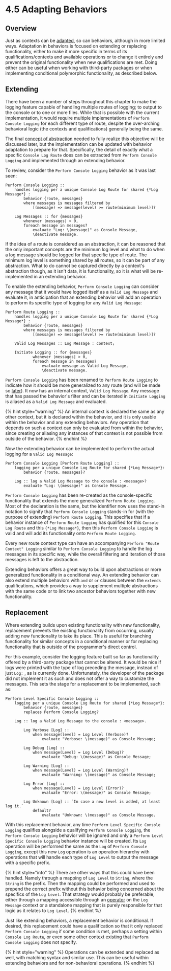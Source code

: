 # 4.5 Adapting Behaviors

## Overview

Just as contexts can be [adapted](../chapter-2-creating-context/2.3-adaptation.md), so can behaviors, although in more limited ways. Adaptation in behaviors is focused on extending or replacing functionality, either to make it more specific in terms of its qualifications/contexts and available operations or to change it entirely and prevent the original functionality when new qualifications are met. Doing either can be useful when working with third-party packages or when implementing conditional polymorphic functionality, as described below.

## Extending

There have been a number of steps throughout this chapter to make the logging feature capable of handling multiple routes of logging; to output to the console or to one or more files. While that is possible with the current implementation, it would require multiple implementations of `Perform Console Logging` for each different type of route, despite the over-arching behavioral logic (the contexts and qualifications) generally being the same.

The final [concept of abstraction](../chapter-6-abstracting-contexts/6.1-contracts.md#with-behaviors) needed to fully realize this objective will be discussed later, but the implementation can be updated with behavior adaptation to prepare for that. Specifically, the detail of exactly what a specific `Console Log Route` does can be extracted from `Perform Console Logging` and implemented through an extending behavior.

To review, consider the `Perform Console Logging` behavior as it was last seen:

```
Perform Console Logging :: 
    handles logging per a unique Console Log Route for shared {*Log Message*} : 
        behavior {route, messages}
        where messages is messages filtered by
            [(message) => message(level) >= route(minimum level)]?
    
    Log Messages :: for {messages}
        whenever |messages| > 0,
        foreach message in messages?
            evaluate "Log: \(message)" as Console Message,
            \deactivate message.
```

If the idea of a route is considered as an abstraction, it can be reasoned that the only important concepts are the minimum log level and what to do when a log message should be logged for that specific type of route. The minimum log level is something shared by all routes, so it can be part of any abstraction. What to do cannot be captured directly by a context's abstraction though, as it isn't data, it is functionality, so it is what will be re-implemented in an extending behavior.

To enable the extending behavior, `Perform Console Logging` can consider any message that it would have logged itself as a `Valid Log Message` and evaluate it, in anticipation that an extending behavior will add an operation to perform its specific type of logging for any `Valid Log Message`:

```
Perform Route Logging :: 
    handles logging per a unique Console Log Route for shared {*Log Message*} : 
        behavior {route, messages}
        where messages is messages filtered by
            [(message) => message(level) >= route(minimum level)]?
    
    Valid Log Messages :: Log Message : context;
    
    Initiate Logging :: for {messages} 
            whenever |messages| > 0, 
            foreach message in messages?
                evaluate message as Valid Log Message,
                \deactivate message.
```

`Perform Console Logging` has been renamed to `Perform Route Logging` to indicate how it should be more generalized to any route (and will be made so [later](../chapter-6-abstracting-contexts/6.1-contracts.md#with-behaviors)). It now has an internal context, `Valid Log Message`. Any message that has passed the behavior's filter and can be iterated in `Initiate Logging` is aliased as a `Valid Log Message` and evaluated.

{% hint style="warning" %}
An internal context is declared the same as any other context, but it is declared within the behavior, and it is only usable within the behavior and any extending behaviors. Any operation that depends on such a context can only be evaluated from within the behavior, since creating or aliasing any instances of that context is not possible from outside of the behavior.
{% endhint %}

Now the extending behavior can be implemented to perform the actual logging for a `Valid Log Message`:

```
Perform Console Logging [Perform Route Logging] ::
    logging per a unique Console Log Route for shared {*Log Message*}: 
        behavior {route, messages}?
        
    Log :: log a Valid Log Message to the console : <message>?
        evaluate "Log: \(message)" as Console Message.
```

`Perform Console Logging` has been re-created as the console-specific functionality that extends the more generalized `Perform Route Logging`. Most of the declaration is the same, but the identifier now uses the stand-in notation to signify that `Perform Console Logging` stands-in for (with the purpose of extending) `Perform Route Logging`. This specifies that if a behavior instance of `Perform Route Logging` has qualified for this `Console Log Route` and this `{*Log Message*}`, then this `Perform Console Logging` is valid and will add its functionality onto `Perform Route Logging`.

Every new route context type can have an accompanying `Perform "Route Context" Logging` similar to `Perform Console Logging` to handle the log messages in its specific way, while the overall filtering and iteration of those messages is left to the abstraction.

Extending behaviors offers a great way to build upon abstractions or more generalized functionality in a conditional way. An extending behavior can also extend multiple behaviors with `and` or `or` clauses between the `extends` qualifications, which provides a way to supplement multiple abstractions with the same code or to link two ancestor behaviors together with new functionality.



## Replacement

Where extending builds upon existing functionality with new functionality, replacement prevents the existing functionality from occurring, usually adding new functionality to take its place. This is useful for branching functionality for similar concepts in a conditional manner or for replacing functionality that is outside of the programmer's direct control.

For this example, consider the logging feature built so far as functionality offered by a third-party package that cannot be altered. It would be nice if logs were printed with the type of log preceding the message, instead of just `Log:` , as is currently done. Unfortunately, the developer of the package did not implement it as such and does not offer a way to customize the messages. This sets the stage for a replacement to be implemented, such as:

```
Perform Level Specific Console Logging ::
    logging per a unique Console Log Route for shared {*Log Message*}: 
        behavior {route, messages}
        replaces Perform Console Logging?
        
    Log :: log a Valid Log Message to the console : <message>.
    
        Log Verbose [Log] :: 
            when message(level) = Log Level (Verbose)?
                evaluate "Verbose: \(message)" as Console Message;
        
        Log Debug [Log] :: 
            when message(Level) = Log Level (Debug)?
                evaluate "Debug: \(message)" as Console Message;
        
        Log Warning [Log] :: 
            when message(Level) = Log Level (Warning)?
                evaluate "Warning: \(message)" as Console Message;
        
        Log Error [Log] :: 
            when message(Level) = Log Level (Error)?
                evaluate "Error: \(message)" as Console Message;
        
        Log Unknown [Log] :: `In case a new level is added, at least log it.`
            default?
                evaluate "Unknown: \(message)" as Console Message.
```

With this replacement behavior, any time `Perform Level Specific Console Logging` qualifies alongside a qualifying `Perform Console Logging`, the `Perform Console Logging` behavior will be ignored and only a `Perform Level Specific Console Logging` behavior instance will be created. Its `Log` operation will be performed the same as the `Log` of `Perform Console Logging`, except this new `Log` operation is an operation hierarchy with operations that will handle each type of `Log Level` to output the message with a specific prefix.

{% hint style="info" %}
There are other ways that this could have been handled. Namely through a mapping of `Log Level` to `String`, where the `String` is the prefix. Then the mapping could be performed and used to prepend the correct prefix without this behavior being concerned about the specifics of the `Log Level`. That strategy would probably be preferable, either through a mapping accessible through an [operator](../chapter-2-creating-context/2.2-decorators.md#operators) on the `Log Message` context or a standalone mapping that is purely responsible for that logic as it relates to `Log Level`.
{% endhint %}

Just like extending behaviors, a replacement behavior is conditional. If desired, this replacement could have a qualification so that it only replaced `Perform Console Logging` if some condition is met, perhaps a setting within `Console Log Route`, or even some other context existing that `Perform Console Logging` does not specify.

{% hint style="warning" %}
Operations can be extended and replaced as well, with matching syntax and similar use. This can be useful within extending behaviors and for non-behavioral operations.
{% endhint %}
